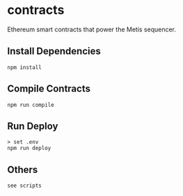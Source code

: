 # contracts
Ethereum smart contracts that power the Metis sequencer.

## Install Dependencies
```
npm install
```

## Compile Contracts
```
npm run compile
```

## Run Deploy
```
> set .env
npm run deploy
```

## Others
```
see scripts
```
